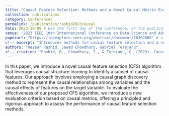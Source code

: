```yaml
---
title: "Causal Feature Selection: Methods and a Novel Causal Metric Evaluation Framework"
collection: publications
category: conferences
permalink: /publication/rashid2023causal
date: 2023-10-09 # Use the first day of the conference, or the publication date if you know it
venue: "2023 IEEE 10th International Conference on Data Science and Advanced Analytics (DSAA)"
paperurl: "https://ieeexplore.ieee.org/abstract/document/10302608" # <-- replace with actual IEEE paper URL if available
<!-- excerpt: "Introduces methods for causal feature selection and a novel evaluation framework for causal metrics." -->
authors: "Rezaur Rashid, Jawad Chowdhury, Gabriel Terejanu"
<!-- citation: "Rashid, R., Chowdhury, J., & Terejanu, G. (2023). Causal feature selection: Methods and a novel causal metric evaluation framework. In <i>2023 IEEE 10th International Conference on Data Science and Advanced Analytics (DSAA)</i> (pp. 1–9). IEEE." -->
---
```

In this paper, we introduce a novel causal feature selection (CFS) algorithm that leverages causal structure learning to identify a subset of causal features. Our approach involves employing a causal graph discovery method to represent the causal relationships among variables and the causal effects of features on the target variable. To evaluate the effectiveness of our proposed CFS algorithm, we introduce a new evaluation criterion based on causal metrics, offering a principled and rigorous approach to assess the performance of causal feature selection methods. 